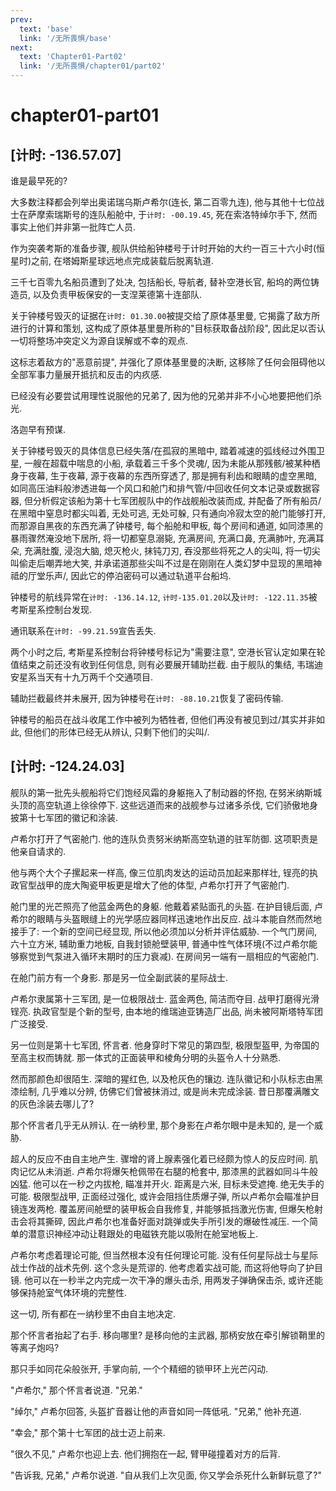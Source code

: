 ```yaml
---
prev:
  text: 'base'
  link: '/无所畏惧/base'
next:
  text: 'Chapter01-Part02'
  link: '/无所畏惧/chapter01/part02'
---
```


# chapter01-part01

## [计时: -136.57.07]

谁是最早死的?

大多数注释都会列举出奥诺瑞乌斯卢希尔(连长, 第二百零九连), 他与其他十七位战士在萨摩索瑞斯号的连队船舱中, 于`计时: -00.19.45`, 死在索洛特绰尔手下, 然而事实上他们并非第一批阵亡人员.

作为突袭考斯的准备步骤, 舰队供给船钟楼号于计时开始的大约一百三十六小时(恒星时)之前, 在塔姆斯星球远地点完成装载后脱离轨道.

三千七百零九名船员遭到了处决, 包括船长, 导航者, 替补空港长官, 船坞的两位铸造员, 以及负责甲板保安的一支涅莱德第十连部队.

关于钟楼号毁灭的证据在`计时: 01.30.00`被提交给了原体基里曼, 它揭露了敌方所进行的计算和策划, 这构成了原体基里曼所称的"目标获取备战阶段", 因此足以否认一切将整场冲突定义为源自误解或不幸的观点.

这标志着敌方的"恶意前提", 并强化了原体基里曼的决断, 这移除了任何会阻碍他以全部军事力量展开抵抗和反击的内疚感.

已经没有必要尝试用理性说服他的兄弟了, 因为他的兄弟并非不小心地要把他们杀光.

洛迦早有预谋.

关于钟楼号毁灭的具体信息已经失落/在孤寂的黑暗中, 踏着减速的弧线经过外围卫星, 一艘在超载中喘息的小船, 承载着三千多个灵魂/, 因为未能从那残骸/被某种栖身于夜幕, 生于夜幕, 源于夜幕的东西所穿透了, 那是拥有利齿和眼睛的虚空黑暗, 如同高压油料般渗透进每一个风口和舱门和排气管/中回收任何文本记录或数据容器, 但分析假定该船为第十七军团舰队中的作战舰船改装而成, 并配备了所有船员/在黑暗中窒息时都尖叫着, 无处可逃, 无处可躲, 只有通向冷寂太空的舱门能够打开, 而那源自黑夜的东西充满了钟楼号, 每个船舱和甲板, 每个房间和通道, 如同漆黑的暴雨骤然淹没地下居所, 将一切都窒息溺毙, 充满房间, 充满口鼻, 充满肺叶, 充满耳朵, 充满肚腹, 浸泡大脑, 熄灭枪火, 抹钝刀刃, 吞没那些将死之人的尖叫, 将一切尖叫偷走后嘲弄地大笑, 并承诺道那些尖叫不过是在刚刚在人类幻梦中显现的黑暗神祗的厅堂乐声/, 因此它的停泊密码可以通过轨道平台船坞.

钟楼号的航线异常在`计时: -136.14.12`, `计时-135.01.20`以及`计时: -122.11.35`被考斯星系控制台发现.

通讯联系在`计时: -99.21.59`宣告丢失.

两个小时之后, 考斯星系控制台将钟楼号标记为"需要注意", 空港长官认定如果在轮值结束之前还没有收到任何信息, 则有必要展开辅助拦截. 由于舰队的集结, 韦瑞迪安星系当天有十九万两千个交通项目.

辅助拦截最终并未展开, 因为钟楼号在`计时: -88.10.21`恢复了密码传输.

钟楼号的船员在战斗收尾工作中被列为牺牲者, 但他们再没有被见到过/其实并非如此, 但他们的形体已经无从辨认, 只剩下他们的尖叫/.

## [计时: -124.24.03]

舰队的第一批先头舰船将它们饱经风霜的身躯拖入了制动器的怀抱, 在努米纳斯城头顶的高空轨道上徐徐停下. 这些远道而来的战舰参与过诸多杀伐, 它们骄傲地身披第十七军团的徽记和涂装.

卢希尔打开了气密舱门. 他的连队负责努米纳斯高空轨道的驻军防御. 这项职责是他亲自请求的.

他与两个大个子摞起来一样高, 像三位肌肉发达的运动员加起来那样壮, 锃亮的执政官型战甲的庞大陶瓷甲板更是增大了他的体型, 卢希尔打开了气密舱门.

舱门里的光芒照亮了他蓝金两色的身躯. 他戴着紧贴面孔的头盔. 在护目镜后面, 卢希尔的眼睛与头盔眼缝上的光学感应器同样迅速地作出反应. 战斗本能自然而然地接手了: 一个新的空间已经显现, 所以他必须加以分析并评估威胁. 一个气门房间, 六十立方米, 辅助重力地板, 自我封锁舱壁装甲, 普通中性气体环境(不过卢希尔能够察觉到气泵进入循环末期时的压力衰减). 在房间另一端有一扇相应的气密舱门.

在舱门前方有一个身影. 那是另一位全副武装的星际战士.

卢希尔隶属第十三军团, 是一位极限战士. 蓝金两色, 简洁而夺目. 战甲打磨得光滑锃亮. 执政官型是个新的型号, 由本地的维瑞迪亚铸造厂出品, 尚未被阿斯塔特军团广泛接受.

另一位则是第十七军团, 怀言者. 他身穿时下常见的第四型, 极限型盔甲, 为帝国的至高主权而铸就. 那一体式的正面装甲和棱角分明的头盔令人十分熟悉.

然而那颜色却很陌生. 深暗的猩红色, 以及枪灰色的镶边. 连队徽记和小队标志由黑漆绘制, 几乎难以分辨, 仿佛它们曾被抹消过, 或是尚未完成涂装. 昔日那覆满雕文的灰色涂装去哪儿了?

那个怀言者几乎无从辨认. 在一纳秒里, 那个身影在卢希尔眼中是未知的, 是一个威胁.

超人的反应不由自主地产生. 骤增的肾上腺素强化着已经颇为惊人的反应时间. 肌肉记忆从未消逝. 卢希尔将爆矢枪佩带在右腿的枪套中, 那漆黑的武器如同斗牛般凶猛. 他可以在一秒之内拔枪, 瞄准并开火. 距离是六米, 目标未受遮掩. 绝无失手的可能. 极限型战甲, 正面经过强化, 或许会阻挡住质爆子弹, 所以卢希尔会瞄准护目镜连发两枪. 覆盖房间舱壁的装甲板会自我修复, 并能够抵挡激光伤害, 但爆矢枪射击会将其撕碎, 因此卢希尔也准备好面对跳弹或失手所引发的爆破性减压. 一个简单的潜意识神经冲动让鞋跟处的电磁铁充能以吸附在舱室地板上.

卢希尔考虑着理论可能, 但当然根本没有任何理论可能. 没有任何星际战士与星际战士作战的战术先例. 这个念头是荒谬的. 他考虑着实战可能, 而这将他导向了护目镜. 他可以在一秒半之内完成一次干净的爆头击杀, 用两发子弹确保击杀, 或许还能够保持舱室气体环境的完整性.

这一切, 所有都在一纳秒里不由自主地决定.

那个怀言者抬起了右手. 移向哪里? 是移向他的主武器, 那柄安放在牵引解锁鞘里的等离子炮吗?

那只手如同花朵般张开, 手掌向前, 一个个精细的锁甲环上光芒闪动.

"卢希尔," 那个怀言者说道. "兄弟."

"绰尔," 卢希尔回答, 头盔扩音器让他的声音如同一阵低吼. "兄弟," 他补充道.

"幸会," 那个第十七军团的战士迈上前来.

"很久不见," 卢希尔也迎上去. 他们拥抱在一起, 臂甲碰撞着对方的后背.

"告诉我, 兄弟," 卢希尔说道. "自从我们上次见面, 你又学会杀死什么新鲜玩意了?"
